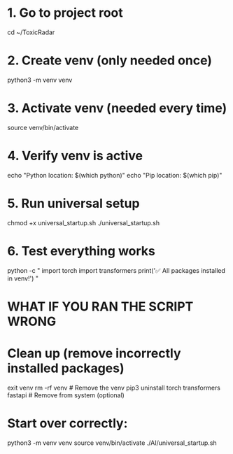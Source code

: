 # 1. Go to project root
cd ~/ToxicRadar

# 2. Create venv (only needed once)
python3 -m venv venv

# 3. Activate venv (needed every time)
source venv/bin/activate

# 4. Verify venv is active
echo "Python location: $(which python)"
echo "Pip location: $(which pip)"

# 5. Run universal setup
chmod +x universal_startup.sh
./universal_startup.sh

# 6. Test everything works
python -c "
import torch
import transformers
print('✅ All packages installed in venv!')
"

# WHAT IF YOU RAN THE SCRIPT WRONG

# Clean up (remove incorrectly installed packages)
exit venv
rm -rf venv  # Remove the venv
pip3 uninstall torch transformers fastapi  # Remove from system (optional)

# Start over correctly:
python3 -m venv venv
source venv/bin/activate
./AI/universal_startup.sh